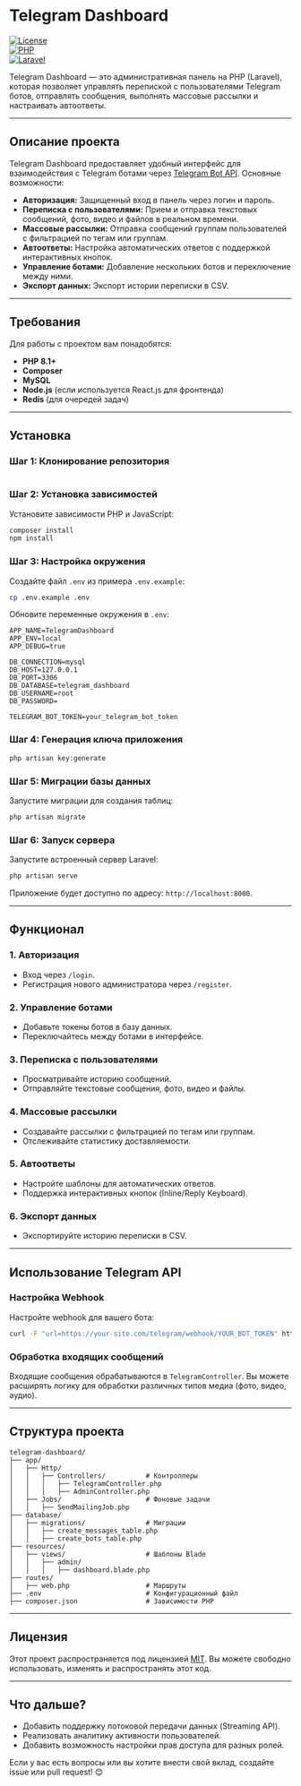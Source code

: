 # Telegram Dashboard

[![License](https://img.shields.io/badge/License-MIT-green)](LICENSE)  
[![PHP](https://img.shields.io/badge/PHP-8.1%2B-blue)](https://www.php.net/)  
[![Laravel](https://img.shields.io/badge/Laravel-10.x-red)](https://laravel.com/)  

Telegram Dashboard — это административная панель на PHP (Laravel), которая позволяет управлять перепиской с пользователями Telegram ботов, отправлять сообщения, выполнять массовые рассылки и настраивать автоответы.

---

## **Описание проекта**

Telegram Dashboard предоставляет удобный интерфейс для взаимодействия с Telegram ботами через [Telegram Bot API](https://core.telegram.org/bots/api). Основные возможности:

- **Авторизация:** Защищенный вход в панель через логин и пароль.
- **Переписка с пользователями:** Прием и отправка текстовых сообщений, фото, видео и файлов в реальном времени.
- **Массовые рассылки:** Отправка сообщений группам пользователей с фильтрацией по тегам или группам.
- **Автоответы:** Настройка автоматических ответов с поддержкой интерактивных кнопок.
- **Управление ботами:** Добавление нескольких ботов и переключение между ними.
- **Экспорт данных:** Экспорт истории переписки в CSV.

---

## **Требования**

Для работы с проектом вам понадобятся:

- **PHP 8.1+**
- **Composer**
- **MySQL**
- **Node.js** (если используется React.js для фронтенда)
- **Redis** (для очередей задач)

---

## **Установка**

### **Шаг 1: Клонирование репозитория**

```
```

### **Шаг 2: Установка зависимостей**

Установите зависимости PHP и JavaScript:

```bash
composer install
npm install
```

### **Шаг 3: Настройка окружения**

Создайте файл `.env` из примера `.env.example`:

```bash
cp .env.example .env
```

Обновите переменные окружения в `.env`:

```env
APP_NAME=TelegramDashboard
APP_ENV=local
APP_DEBUG=true

DB_CONNECTION=mysql
DB_HOST=127.0.0.1
DB_PORT=3306
DB_DATABASE=telegram_dashboard
DB_USERNAME=root
DB_PASSWORD=

TELEGRAM_BOT_TOKEN=your_telegram_bot_token
```

### **Шаг 4: Генерация ключа приложения**

```bash
php artisan key:generate
```

### **Шаг 5: Миграции базы данных**

Запустите миграции для создания таблиц:

```bash
php artisan migrate
```

### **Шаг 6: Запуск сервера**

Запустите встроенный сервер Laravel:

```bash
php artisan serve
```

Приложение будет доступно по адресу: `http://localhost:8000`.

---

## **Функционал**

### **1. Авторизация**
- Вход через `/login`.
- Регистрация нового администратора через `/register`.

### **2. Управление ботами**
- Добавьте токены ботов в базу данных.
- Переключайтесь между ботами в интерфейсе.

### **3. Переписка с пользователями**
- Просматривайте историю сообщений.
- Отправляйте текстовые сообщения, фото, видео и файлы.

### **4. Массовые рассылки**
- Создавайте рассылки с фильтрацией по тегам или группам.
- Отслеживайте статистику доставляемости.

### **5. Автоответы**
- Настройте шаблоны для автоматических ответов.
- Поддержка интерактивных кнопок (Inline/Reply Keyboard).

### **6. Экспорт данных**
- Экспортируйте историю переписки в CSV.

---

## **Использование Telegram API**

### **Настройка Webhook**

Настройте webhook для вашего бота:

```bash
curl -F "url=https://your-site.com/telegram/webhook/YOUR_BOT_TOKEN" https://api.telegram.org/botYOUR_BOT_TOKEN/setWebhook
```

### **Обработка входящих сообщений**

Входящие сообщения обрабатываются в `TelegramController`. Вы можете расширять логику для обработки различных типов медиа (фото, видео, аудио).

---

## **Структура проекта**

```
telegram-dashboard/
├── app/
│   ├── Http/
│   │   ├── Controllers/          # Контроллеры
│   │   │   ├── TelegramController.php
│   │   │   ├── AdminController.php
│   ├── Jobs/                     # Фоновые задачи
│   │   ├── SendMailingJob.php
├── database/
│   ├── migrations/               # Миграции
│   │   ├── create_messages_table.php
│   │   ├── create_bots_table.php
├── resources/
│   ├── views/                    # Шаблоны Blade
│   │   ├── admin/
│   │   │   ├── dashboard.blade.php
├── routes/
│   ├── web.php                   # Маршруты
├── .env                          # Конфигурационный файл
├── composer.json                 # Зависимости PHP
```

---

## **Лицензия**

Этот проект распространяется под лицензией [MIT](LICENSE). Вы можете свободно использовать, изменять и распространять этот код.

---
## **Что дальше?**

- Добавить поддержку потоковой передачи данных (Streaming API).
- Реализовать аналитику активности пользователей.
- Добавить возможность настройки прав доступа для разных ролей.

Если у вас есть вопросы или вы хотите внести свой вклад, создайте issue или pull request! 😊
